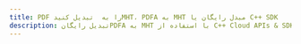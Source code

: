 ---title: PDF را به  تبدیل کنیدMHT، PDFA به MHT مبدل رایگان یا C++ SDKdescription: تبدیل رایگانPDFA به MHT با استفاده از C++ Cloud APIs & SDK همچنین اسناد PDF را در Cloud ایجاد، ویرایش و رندر کنید.---